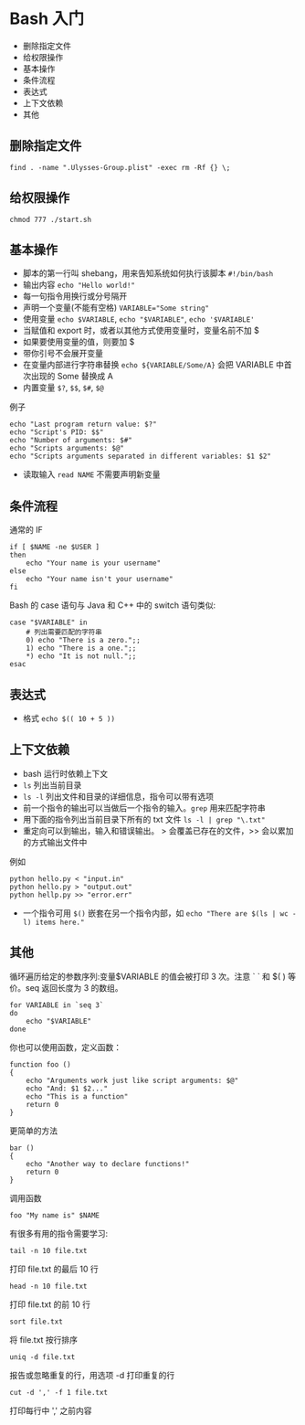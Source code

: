 # Bash 入门

<!-- MarkdownTOC -->

- 删除指定文件
- 给权限操作
- 基本操作
- 条件流程
- 表达式
- 上下文依赖
- 其他

<!-- /MarkdownTOC -->


## 删除指定文件

    find . -name ".Ulysses-Group.plist" -exec rm -Rf {} \;

## 给权限操作

    chmod 777 ./start.sh

## 基本操作

+ 脚本的第一行叫 shebang，用来告知系统如何执行该脚本 `#!/bin/bash`
+ 输出内容 `echo "Hello world!"`
+ 每一句指令用换行或分号隔开
+ 声明一个变量(不能有空格) `VARIABLE="Some string"`
+ 使用变量 `echo $VARIABLE`, `echo "$VARIABLE"`, `echo '$VARIABLE'`
+ 当赋值和 export 时，或者以其他方式使用变量时，变量名前不加 $
+ 如果要使用变量的值，则要加 $
+ 带你引号不会展开变量
+ 在变量内部进行字符串替换 `echo ${VARIABLE/Some/A}` 会把 VARIABLE 中首次出现的 Some 替换成 A
+ 内置变量 `$?`, `$$`, `$#`, `$@`

例子

    echo "Last program return value: $?"
    echo "Script's PID: $$"
    echo "Number of arguments: $#"
    echo "Scripts arguments: $@"
    echo "Scripts arguments separated in different variables: $1 $2"

+ 读取输入 `read NAME` 不需要声明新变量

## 条件流程

通常的 IF

    if [ $NAME -ne $USER ]
    then
        echo "Your name is your username"
    else
        echo "Your name isn't your username"
    fi

Bash 的 case 语句与 Java 和 C++ 中的 switch 语句类似:

    case "$VARIABLE" in
        # 列出需要匹配的字符串
        0) echo "There is a zero.";;
        1) echo "There is a one.";;
        *) echo "It is not null.";;
    esac

## 表达式

+ 格式 `echo $(( 10 + 5 ))`

## 上下文依赖

+ bash 运行时依赖上下文
+ `ls` 列出当前目录
+ `ls -l` 列出文件和目录的详细信息，指令可以带有选项
+ 前一个指令的输出可以当做后一个指令的输入。`grep` 用来匹配字符串
+ 用下面的指令列出当前目录下所有的 txt 文件 `ls -l | grep "\.txt"`
+ 重定向可以到输出，输入和错误输出。 > 会覆盖已存在的文件，>> 会以累加的方式输出文件中

例如

    python hello.py < "input.in"
    python hello.py > "output.out"
    python hellp.py >> "error.err"

+ 一个指令可用 `$()` 嵌套在另一个指令内部，如 `echo "There are $(ls | wc -l) items here."`

## 其他

循环遍历给定的参数序列:变量$VARIABLE 的值会被打印 3 次。注意 \` \` 和 $( ) 等价。seq 返回长度为 3 的数组。

    for VARIABLE in `seq 3`
    do
        echo "$VARIABLE"
    done

你也可以使用函数，定义函数：

    function foo ()
    {
        echo "Arguments work just like script arguments: $@"
        echo "And: $1 $2..."
        echo "This is a function"
        return 0
    }

更简单的方法

    bar ()
    {
        echo "Another way to declare functions!"
        return 0
    }


调用函数

    foo "My name is" $NAME

有很多有用的指令需要学习:

    tail -n 10 file.txt

打印 file.txt 的最后 10 行

    head -n 10 file.txt

打印 file.txt 的前 10 行

    sort file.txt

将 file.txt 按行排序

    uniq -d file.txt

报告或忽略重复的行，用选项 -d 打印重复的行

    cut -d ',' -f 1 file.txt

打印每行中 ',' 之前内容
